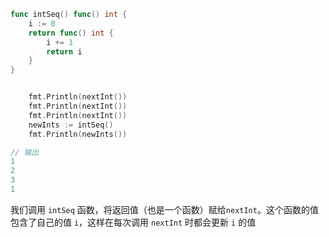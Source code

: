 ```go
func intSeq() func() int {
    i := 0
    return func() int {
        i += 1
        return i
    }
}


    fmt.Println(nextInt())
    fmt.Println(nextInt())
    fmt.Println(nextInt())
    newInts := intSeq()
    fmt.Println(newInts())

// 输出
1
2
3
1
```

我们调用 `intSeq` 函数，将返回值（也是一个函数）赋给`nextInt`。这个函数的值包含了自己的值 `i`，这样在每次调用 `nextInt` 时都会更新 `i` 的值

